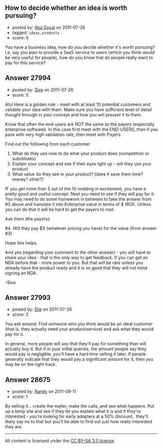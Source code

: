## How to decide whether an idea is worth pursuing?

- posted by: [Atul Goyal](https://stackexchange.com/users/-1/11816-atul-goyal) on 2011-07-26
- tagged: `ideas`, `products`
- score: 5

You have a business idea, how do you decide whether it's worth pursuing?
i.e, say you plan to provide a SaaS service to users (which you think would be very useful for people), how do you know that do people really want to pay for this service?


## Answer 27994

- posted by: [Siva](https://stackexchange.com/users/-1/12039-siva) on 2011-07-26
- score: 5

Atul
Here is a golden rule - meet with at least 10 potential customers and validate your idea with them. Make sure you have sufficient level of detail thought through in your concept and how you will present it to them.

Know that often the end-users are NOT the same as the payers (especially enterprise software). In this case first meet with the END-USERS, then if you pass with very high validation rate, then meet with Payers.

Find out the following from each customer

 1. What do they use now to do what your product does (competition or substitutes)
 2. Explain your concept and see if their eyes light up - will they use your product
 3. What value do they see in your product? (does it save them time? money? other?)

IF you get more than 5 out of the 10 nodding in excitement, you have a pretty good and useful concept. Next you need to see if they will pay for it. You may need to do some homework in between to take the answer from #3 above and translate it into Enterprise value in terms of $ (ROI). Unless you can do that it will be hard to get the payers to nod.

Ask them (the payers):

  #4. Will they pay $X (whatever pricing you have) for the value (from answer #3)

Hope this helps.

And yes (regarding your comment to the other answer) - you will have to share your idea - that is the only way to get feedback. If you can get an NDA before that - more power to you. But that will be rare unless you already have the product ready and it is so good that they will not mind signing an NDA.

-Siva





## Answer 27993

- posted by: [Elie](https://stackexchange.com/users/-1/1752-elie) on 2011-07-26
- score: 2

You ask around. Find someone who you think would be an ideal customer (that is, they actually need your product/service) and ask what they would pay for it.

In general, more people will *say* that they'll pay for something than will actually buy it. But if in your initial queries, the amount people say they would pay is negligible, you'll have a hard time selling it later. If people generally indicate that they would pay a significant amount for it, then you may be on the right track.


## Answer 28675

- posted by: [Randy](https://stackexchange.com/users/-1/8065-randy) on 2011-08-11
- score: 1

By selling it... create the mailer, make the calls, and see what happens. Put up a temp site and see if they let you explain what it is and if they're interested - you're looking for early adopters at a 50% discount.. they'll likely say no to that but you'll be able to find out just how really interested they are.



---

All content is licensed under the [CC BY-SA 3.0 license](https://creativecommons.org/licenses/by-sa/3.0/).

